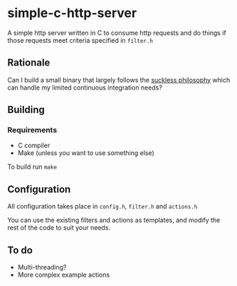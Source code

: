 # simple-c-http-server
A simple http server written in C to consume http requests and do things if those requests meet criteria specified in `filter.h`

## Rationale
Can I build a small binary that largely follows the [suckless philosophy](https://suckless.org/philosophy/) which can handle my limited continuous integration needs?

## Building

### Requirements
- C compiler
- Make (unless you want to use something else)

To build run `make`

## Configuration

All configuration takes place in `config.h`, `filter.h` and `actions.h`

You can use the existing filters and actions as templates, and modify the rest of the code to suit your needs.

## To do
- Multi-threading?
- More complex example actions
